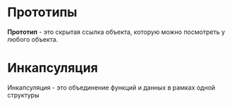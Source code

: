 # Прототипы
**Прототип** - это скрытая ссылка объекта, которую можно посмотреть у любого объекта.
# Инкапсуляция
Инкапсуляция - это объединение функций и данных в рамках одной структуры